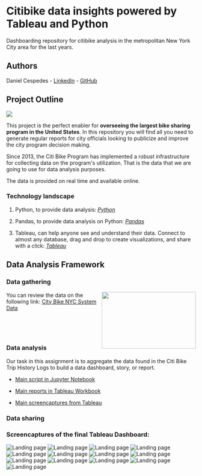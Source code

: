 # Citibike data insights powered by Tableau and Python
Dashboarding repository for citibike analysis in the metropolitan New York City area for the last years.

## Authors
Daniel Cespedes - [LinkedIn](https://www.linkedin.com/in/selinzorob/) - [GitHub](https://github.com/danielczz)

## Project Outline

<img src="./Resources/Images/nasa-43569-unsplash.jpg" align="center">

This project is the perfect enabler for **overseeing the largest bike sharing program in the United States**. In this repository you will find all you need to generate regular reports for city officials looking to publicize and improve the city program decision making.

Since 2013, the Citi Bike Program has implemented a robust infrastructure for collecting data on the program's utilization. That is the data that we are going to use for data analysis purposes. 

The data is provided on real time and available online.


### **Technology landscape**

1. Python, to provide data analysis: 
[_Python_](https://www.python.org/)

1. Pandas, to provide data analysis on Python: 
[_Pandas_](https://pandas.pydata.org/)

1. Tableau, can help anyone see and understand their data. Connect to almost any database, drag and drop to create visualizations, and share with a click: 
[_Tableau_](https://www.tableau.com/)


## Data Analysis Framework

### **Data gathering**
<img src="./Resources/Images/anthony-ginsbrook-208979-unsplash.jpg" width="250" height="150" align="right">

You can review the data on the following link: [City Bike NYC System Data](https://www.citibikenyc.com/system-data)

<br><br><br>

### **Data analysis**

Our task in this assignment is to aggregate the data found in the Citi Bike Trip History Logs to build a data dashboard, story, or report.

- [Main script in Jupyter Notebook](https://github.com/danielczz/Dashboarding-with-Tableau-and-Python/blob/master/Resources/Data%20Engineer/Main_script_Jupyter_Notebook.ipynb)

- [Main reports in Tableau Workbook](https://github.com/danielczz/Dashboarding-with-Tableau-and-Python/blob/master/Resources/Dashboard/CityBike_analysis_powered_by_Tableau.twb)

- [Main screencaptures from Tableau](https://github.com/danielczz/Dashboarding-with-Tableau-and-Python/tree/master/Resources/Images/Output)

### **Data sharing**

### Screencaptures of the final Tableau Dashboard:
![Landing page](Resources/Images/Output/0.png)
![Landing page](Resources/Images/Output/1.png)
![Landing page](Resources/Images/Output/2.png)
![Landing page](Resources/Images/Output/3.png)
![Landing page](Resources/Images/Output/4.png)
![Landing page](Resources/Images/Output/5.png)
![Landing page](Resources/Images/Output/6.png)
![Landing page](Resources/Images/Output/7.png)
![Landing page](Resources/Images/Output/8.png)
![Landing page](Resources/Images/Output/9.png)
![Landing page](Resources/Images/Output/10.png)
![Landing page](Resources/Images/Output/11.png)
![Landing page](Resources/Images/Output/12.png)